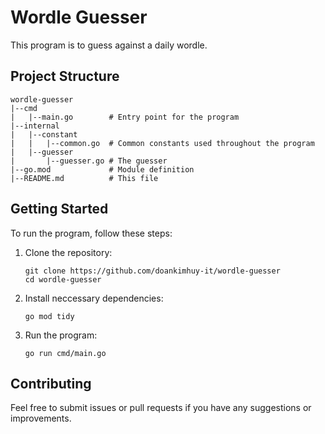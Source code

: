 # Wordle Guesser
This program is to guess against a daily wordle.

## Project Structure

```
wordle-guesser
|--cmd
|   |--main.go        # Entry point for the program
|--internal
|   |--constant
|   |   |--common.go  # Common constants used throughout the program
|   |--guesser
|       |--guesser.go # The guesser
|--go.mod             # Module definition
|--README.md          # This file
```

## Getting Started
To run the program, follow these steps:

1. Clone the repository:
   ```
   git clone https://github.com/doankimhuy-it/wordle-guesser
   cd wordle-guesser
   ```
2. Install neccessary dependencies:
   ```
   go mod tidy
   ```
3. Run the program:
   ```
   go run cmd/main.go
   ```
## Contributing
Feel free to submit issues or pull requests if you have any suggestions or improvements.